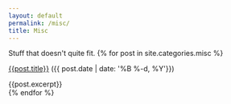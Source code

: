 ```yaml
---
layout: default
permalink: /misc/
title: Misc 
---
```

Stuff that doesn't quite fit.
{% for post in site.categories.misc %}
<div class="PostBlock"> 
<p><a href="{{post.url}}">{{post.title}}</a>    ({{ post.date | date: '%B %-d, %Y'}})</p> 
{{post.excerpt}} 
</div>
{% endfor %}